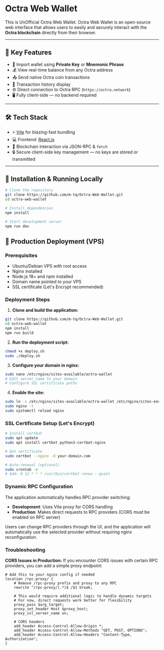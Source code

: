 # Octra Web Wallet

This is UnOfficial Octra Web Wallet.
Octra Web Wallet is an open-source web interface that allows users to easily and securely interact with the **Octra blockchain** directly from their browser.

---

## 🚀 Key Features

- 🔐 Import wallet using **Private Key** or **Mnemonic Phrase**
- 💰 View real-time balance from any Octra address
- 📤 Send native Octra coin transactions
- 📄 Transaction history display
- ⚙️ Direct connection to Octra RPC (`https://octra.network`)
- 🖥️ Fully client-side — no backend required

---

## 🛠️ Tech Stack

- ⚡ [Vite](https://vitejs.dev/) for blazing-fast bundling
- 💻 Frontend: [React.js](https://reactjs.org/)
- 🔗 Blockchain interaction via JSON-RPC & `fetch`
- 🔒 Secure client-side key management — no keys are stored or transmitted

---

## 🧪 Installation & Running Locally

```bash
# Clone the repository
git clone https://github.com/m-tq/Octra-Web-Wallet.git
cd octra-web-wallet

# Install dependencies
npm install

# Start development server
npm run dev

```

## 🚀 Production Deployment (VPS)

### Prerequisites
- Ubuntu/Debian VPS with root access
- Nginx installed
- Node.js 18+ and npm installed
- Domain name pointed to your VPS
- SSL certificate (Let's Encrypt recommended)

### Deployment Steps

1. **Clone and build the application:**
```bash
git clone https://github.com/m-tq/Octra-Web-Wallet.git
cd octra-web-wallet
npm install
npm run build
```

2. **Run the deployment script:**
```bash
chmod +x deploy.sh
sudo ./deploy.sh
```

3. **Configure your domain in nginx:**
```bash
sudo nano /etc/nginx/sites-available/octra-wallet
# Edit server_name to your domain
# Configure SSL certificate paths
```

4. **Enable the site:**
```bash
sudo ln -s /etc/nginx/sites-available/octra-wallet /etc/nginx/sites-enabled/
sudo nginx -t
sudo systemctl reload nginx
```

### SSL Certificate Setup (Let's Encrypt)

```bash
# Install certbot
sudo apt update
sudo apt install certbot python3-certbot-nginx

# Get certificate
sudo certbot --nginx -d your-domain.com

# Auto-renewal (optional)
sudo crontab -e
# Add: 0 12 * * * /usr/bin/certbot renew --quiet
```

### Dynamic RPC Configuration

The application automatically handles RPC provider switching:
- **Development**: Uses Vite proxy for CORS handling
- **Production**: Makes direct requests to RPC providers (CORS must be enabled on RPC server)

Users can change RPC providers through the UI, and the application will automatically use the selected provider without requiring nginx reconfiguration.

### Troubleshooting

**CORS Issues in Production:**
If you encounter CORS issues with certain RPC providers, you can add a simple proxy endpoint:

```nginx
# Add this to your nginx config if needed
location /rpc-proxy/ {
    # Remove /rpc-proxy prefix and proxy to any RPC
    rewrite ^/rpc-proxy/(.*)$ /$1 break;
    
    # This would require additional logic to handle dynamic targets
    # For now, direct requests work better for flexibility
    proxy_pass $arg_target;
    proxy_set_header Host $proxy_host;
    proxy_ssl_server_name on;
    
    # CORS headers
    add_header Access-Control-Allow-Origin *;
    add_header Access-Control-Allow-Methods "GET, POST, OPTIONS";
    add_header Access-Control-Allow-Headers "Content-Type, Authorization";
}